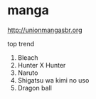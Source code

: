 # manga
http://unionmangasbr.org


top trend
1. Bleach
2. Hunter X Hunter
3. Naruto
4. Shigatsu wa kimi no uso
5. Dragon ball
